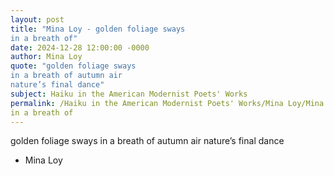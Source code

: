 ```yaml
---
layout: post
title: "Mina Loy - golden foliage sways
in a breath of"
date: 2024-12-28 12:00:00 -0000
author: Mina Loy
quote: "golden foliage sways
in a breath of autumn air
nature’s final dance"
subject: Haiku in the American Modernist Poets' Works
permalink: /Haiku in the American Modernist Poets' Works/Mina Loy/Mina Loy - golden foliage sways
in a breath of
---
```


golden foliage sways
in a breath of autumn air
nature’s final dance

- Mina Loy

